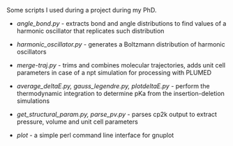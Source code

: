 Some scripts I used during a project during my PhD.

* _angle_bond.py_ - extracts bond and angle distributions to find values of a harmonic oscillator that replicates such distribution

* _harmonic_oscillator.py_ - generates a Boltzmann distribution of harmonic oscillators

* _merge-traj.py_ - trims and combines molecular trajectories, adds unit cell parameters in case of a npt simulation for processing with PLUMED

* _average_deltaE.py, gauss_legendre.py, plotdeltaE.py_ - perform the thermodynamic integration to determine pKa from the insertion-deletion simulations

* _get_structural_param.py, parse_pv.py_ - parses cp2k output to extract pressure, volume and unit cell parameters

* _plot_ - a simple perl command line interface for gnuplot



